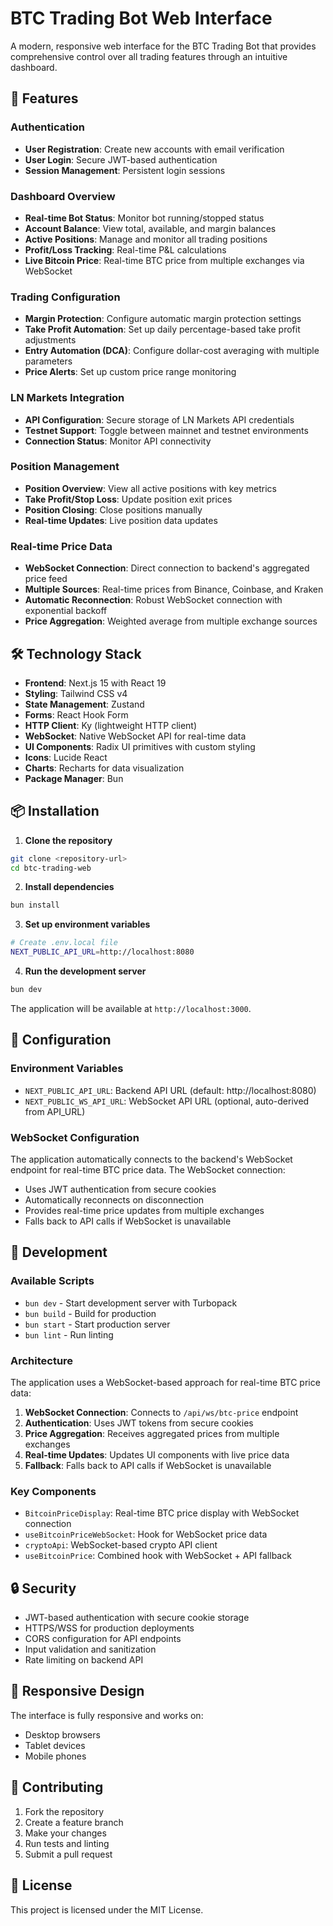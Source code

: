 # BTC Trading Bot Web Interface

A modern, responsive web interface for the BTC Trading Bot that provides comprehensive control over all trading features through an intuitive dashboard.

## 🚀 Features

### Authentication
- **User Registration**: Create new accounts with email verification
- **User Login**: Secure JWT-based authentication
- **Session Management**: Persistent login sessions

### Dashboard Overview
- **Real-time Bot Status**: Monitor bot running/stopped status
- **Account Balance**: View total, available, and margin balances
- **Active Positions**: Manage and monitor all trading positions
- **Profit/Loss Tracking**: Real-time P&L calculations
- **Live Bitcoin Price**: Real-time BTC price from multiple exchanges via WebSocket

### Trading Configuration
- **Margin Protection**: Configure automatic margin protection settings
- **Take Profit Automation**: Set up daily percentage-based take profit adjustments
- **Entry Automation (DCA)**: Configure dollar-cost averaging with multiple parameters
- **Price Alerts**: Set up custom price range monitoring

### LN Markets Integration
- **API Configuration**: Secure storage of LN Markets API credentials
- **Testnet Support**: Toggle between mainnet and testnet environments
- **Connection Status**: Monitor API connectivity

### Position Management
- **Position Overview**: View all active positions with key metrics
- **Take Profit/Stop Loss**: Update position exit prices
- **Position Closing**: Close positions manually
- **Real-time Updates**: Live position data updates

### Real-time Price Data
- **WebSocket Connection**: Direct connection to backend's aggregated price feed
- **Multiple Sources**: Real-time prices from Binance, Coinbase, and Kraken
- **Automatic Reconnection**: Robust WebSocket connection with exponential backoff
- **Price Aggregation**: Weighted average from multiple exchange sources

## 🛠️ Technology Stack

- **Frontend**: Next.js 15 with React 19
- **Styling**: Tailwind CSS v4
- **State Management**: Zustand
- **Forms**: React Hook Form
- **HTTP Client**: Ky (lightweight HTTP client)
- **WebSocket**: Native WebSocket API for real-time data
- **UI Components**: Radix UI primitives with custom styling
- **Icons**: Lucide React
- **Charts**: Recharts for data visualization
- **Package Manager**: Bun

## 📦 Installation

1. **Clone the repository**
```bash
git clone <repository-url>
cd btc-trading-web
```

2. **Install dependencies**
```bash
bun install
```

3. **Set up environment variables**
```bash
# Create .env.local file
NEXT_PUBLIC_API_URL=http://localhost:8080
```

4. **Run the development server**
```bash
bun dev
```

The application will be available at `http://localhost:3000`.

## 🔧 Configuration

### Environment Variables

- `NEXT_PUBLIC_API_URL`: Backend API URL (default: http://localhost:8080)
- `NEXT_PUBLIC_WS_API_URL`: WebSocket API URL (optional, auto-derived from API_URL)

### WebSocket Configuration

The application automatically connects to the backend's WebSocket endpoint for real-time BTC price data. The WebSocket connection:

- Uses JWT authentication from secure cookies
- Automatically reconnects on disconnection
- Provides real-time price updates from multiple exchanges
- Falls back to API calls if WebSocket is unavailable

## 🚀 Development

### Available Scripts

- `bun dev` - Start development server with Turbopack
- `bun build` - Build for production
- `bun start` - Start production server
- `bun lint` - Run linting

### Architecture

The application uses a WebSocket-based approach for real-time BTC price data:

1. **WebSocket Connection**: Connects to `/api/ws/btc-price` endpoint
2. **Authentication**: Uses JWT tokens from secure cookies
3. **Price Aggregation**: Receives aggregated prices from multiple exchanges
4. **Real-time Updates**: Updates UI components with live price data
5. **Fallback**: Falls back to API calls if WebSocket is unavailable

### Key Components

- `BitcoinPriceDisplay`: Real-time BTC price display with WebSocket connection
- `useBitcoinPriceWebSocket`: Hook for WebSocket price data
- `cryptoApi`: WebSocket-based crypto API client
- `useBitcoinPrice`: Combined hook with WebSocket + API fallback

## 🔒 Security

- JWT-based authentication with secure cookie storage
- HTTPS/WSS for production deployments
- CORS configuration for API endpoints
- Input validation and sanitization
- Rate limiting on backend API

## 📱 Responsive Design

The interface is fully responsive and works on:
- Desktop browsers
- Tablet devices
- Mobile phones

## 🤝 Contributing

1. Fork the repository
2. Create a feature branch
3. Make your changes
4. Run tests and linting
5. Submit a pull request

## 📄 License

This project is licensed under the MIT License.
